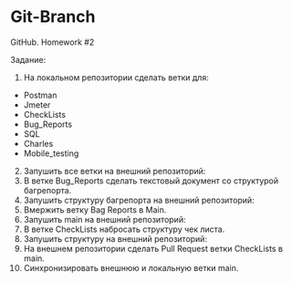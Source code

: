 # Git-Branch
GitHub. Homework #2 

Заданиe:

1. На локальном репозитории сделать ветки для:
- Postman
- Jmeter
- CheckLists
- Bug_Reports
- SQL
- Charles
- Mobile_testing
2. Запушить все ветки на внешний репозиторий:
3. В ветке Bug_Reports сделать текстовый документ со структурой багрепорта.
4. Запушить структуру багрепорта на внешний репозиторий:
5. Вмержить ветку Bag Reports в Main.
6. Запушить main на внешний репозиторий:
7. В ветке CheckLists набросать структуру чек листа.
8. Запушить структуру на внешний репозиторий:
9. На внешнем репозитории сделать Pull Request ветки CheckLists в main.
10. Синхронизировать внешнюю и локальную ветки main.
